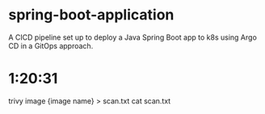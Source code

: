 # spring-boot-application
 A CICD pipeline set up to deploy a Java Spring Boot app to k8s using Argo CD in a GitOps approach.

# 1:20:31
trivy image {image name} > scan.txt
cat scan.txt
